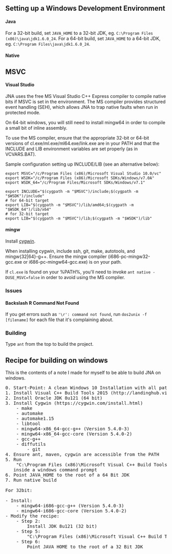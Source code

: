 ## Setting up a Windows Development Environment

#### Java

For a 32-bit build, set `JAVA_HOME` to a 32-bit JDK, eg. `C:\Program Files (x86)\java\jdk1.6.0_24`. 
For a 64-bit build, set `JAVA_HOME` to a 64-bit JDK, eg. `C:\Program Files\java\jdk1.6.0_24`. 

#### Native

MSVC
----

#### Visual Studio

JNA uses the free MS Visual Studio C++ Express compiler to compile
native bits if MSVC is set in the environment. The MS compiler provides
structured event handling (SEH), which allows JNA to trap native faults when
run in protected mode. 

On 64-bit windows, you will still need to install mingw64 in order to
compile a small bit of inline assembly.

To use the MS compiler, ensure that the appropriate 32-bit or 64-bit versions
of cl.exe/ml.exe/ml64.exe/link.exe are in your PATH and that the INCLUDE and
LIB environment variables are set properly (as in VCVARS.BAT). 

Sample configuration setting up INCLUDE/LIB (see an alternative below):

``` shell
export MSVC="/c/Program Files (x86)/Microsoft Visual Studio 10.0/vc"
export WSDK="/c/Program Files (x86)/Microsoft SDKs/Windows/v7.0A"
export WSDK_64="/c/Program Files/Microsoft SDKs/Windows/v7.1"

export INCLUDE="$(cygpath -m "$MSVC")/include;$(cygpath -m "$WSDK")/include"
# for 64-bit target
export LIB="$(cygpath -m "$MSVC")/lib/amd64;$(cygpath -m "$WSDK_64")/lib/x64"
# for 32-bit target
export LIB="$(cygpath -m "$MSVC")/lib;$(cygpath -m "$WSDK")/lib"
```

#### mingw

Install [cygwin](http://www.cygwin.com/).

When installing cygwin, include ssh, git, make, autotools, and mingw{32|64}-g++.
Ensure the mingw compiler (i686-pc-mingw32-gcc.exe or i686-pc-mingw64-gcc.exe) is on your path.

If `cl.exe` is found on your %PATH%, you'll need to invoke `ant native
-DUSE_MSVC=false` in order to avoid using the MS compiler.

### Issues

#### Backslash R Command Not Found

If you get errors such as `'\r': command not found`, run `dos2unix -f [filename]`
for each file that it's complaining about.

### Building

Type `ant` from the top to build the project.

Recipe for building on windows
------------------------------

This is the contents of a note I made for myself to be able to build JNA on
windows.

<pre>
0. Start-Point: A clean Windows 10 Installation with all patches as of 2016-06-10
1. Install Visual C++ Build Tools 2015 (http://landinghub.visualstudio.com/visual-cpp-build-tools) (the 8.1 SDK is enough)
2. Install Oracle JDK 8u121 (64 bit)
3. Install Cygwin (https://cygwin.com/install.html)
	- make
	- automake
	- automake1.15
	- libtool
	- mingw64-x86_64-gcc-g++ (Version 5.4.0-3)
	- mingw64-x86_64-gcc-core (Version 5.4.0-2)
	- gcc-g++
	- diffutils
        - git 
4. Ensure ant, maven, cygwin are accessible from the PATH
5. Run 
	"C:\Program Files (x86)\Microsoft Visual C++ Build Tools\vcbuildtools.bat" x64
   inside a windows command prompt
6. Point JAVA_HOME to the root of a 64 Bit JDK
7. Run native build

For 32bit:

- Install:
    - mingw64-i686-gcc-g++ (Version 5.4.0-3)
    - mingw64-i686-gcc-core (Version 5.4.0-2)
- Modify the recipe:
    - Step 2:
        Install JDK 8u121 (32 bit)
    - Step 5: 
        "C:\Program Files (x86)\Microsoft Visual C++ Build Tools\vcbuildtools.bat" x86
    - Step 6:
        Point JAVA_HOME to the root of a 32 Bit JDK
</pre>